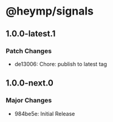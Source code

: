 # @heymp/signals

## 1.0.0-latest.1

### Patch Changes

- de13006: Chore: publish to latest tag

## 1.0.0-next.0

### Major Changes

- 984be5e: Initial Release
